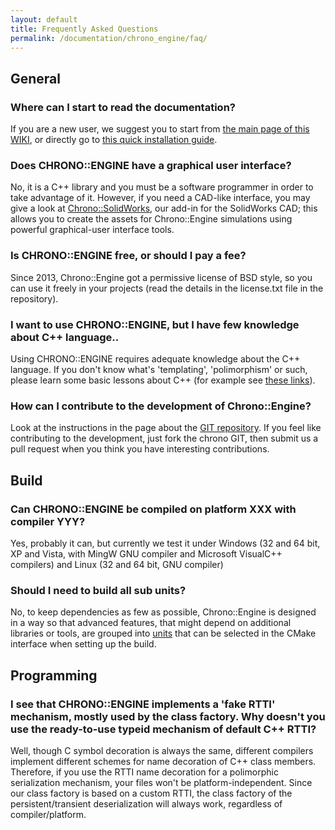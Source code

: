 ```yaml
---
layout: default
title: Frequently Asked Questions
permalink: /documentation/chrono_engine/faq/
---
```

General
-------

### Where can I start to read the documentation?

If you are a new user, we suggest you to start from [the main page of
this WIKI](Main_Page "wikilink"), or directly go to [this quick
installation guide](Installation "wikilink").

### Does CHRONO::ENGINE have a graphical user interface?

No, it is a C++ library and you must be a software programmer in order
to take advantage of it. However, if you need a CAD-like interface, you
may give a look at
[Chrono::SolidWorks](ChronoSolidWorks:Introduction "wikilink"), our
add-in for the SolidWorks CAD; this allows you to create the assets for
Chrono::Engine simulations using powerful graphical-user interface
tools.

### Is CHRONO::ENGINE free, or should I pay a fee?

Since 2013, Chrono::Engine got a permissive license of BSD style, so you
can use it freely in your projects (read the details in the license.txt
file in the repository).

### I want to use CHRONO::ENGINE, but I have few knowledge about C++ language..

Using CHRONO::ENGINE requires adequate knowledge about the C++ language.
If you don't know what's 'templating', 'polimorphism' or such, please
learn some basic lessons about C++ (for example see [these
links](http://www.deltaknowledge.com/chronoengine/links.html)).

### How can I contribute to the development of Chrono::Engine?

Look at the instructions in the page about the [GIT
repository](ChronoEngine:GIT_repository "wikilink"). If you feel like
contributing to the development, just fork the chrono GIT, then submit
us a pull request when you think you have interesting contributions.

Build
-----

### Can CHRONO::ENGINE be compiled on platform XXX with compiler YYY?

Yes, probably it can, but currently we test it under Windows (32 and 64
bit, XP and Vista, with MingW GNU compiler and Microsoft VisualC++
compilers) and Linux (32 and 64 bit, GNU compiler)

### Should I need to build all sub units?

No, to keep dependencies as few as possible, Chrono::Engine is designed
in a way so that advanced features, that might depend on additional
libraries or tools, are grouped into
[units](ChronoEngine:Units "wikilink") that can be selected in the CMake
interface when setting up the build.

Programming
-----------

### I see that CHRONO::ENGINE implements a 'fake RTTI' mechanism, mostly used by the class factory. Why doesn't you use the ready-to-use typeid mechanism of default C++ RTTI?

Well, though C symbol decoration is always the same, different compilers
implement different schemes for name decoration of C++ class members.
Therefore, if you use the RTTI name decoration for a polimorphic
serialization mechanism, your files won't be platform-independent. Since
our class factory is based on a custom RTTI, the class factory of the
persistent/transient deserialization will always work, regardless of
compiler/platform.
